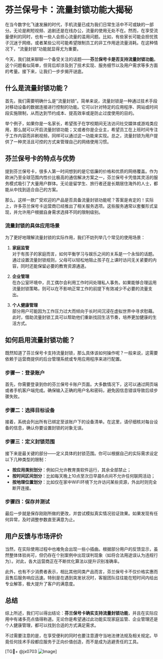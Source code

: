 # 芬兰保号卡：流量封锁功能大揭秘

在当今数字化飞速发展的时代，手机流量已成为我们日常生活中不可或缺的一部分。无论是刷短视频、追剧还是在线办公，流量的使用无处不在。然而，在享受流量便利的同时，也有一些人会担心流量的滥用问题。比如，有些家长可能会担忧孩子沉迷于网络，或者某些公司可能希望限制员工的非工作用途流量消耗。在这种情况下，“流量封锁”功能就显得尤为重要。

今天，我们就来聊聊一个备受关注的话题——**芬兰保号卡是否支持流量封锁功能**。这个问题看似简单，但背后却涉及到了技术实现、服务细节以及用户需求等多方面的考量。接下来，让我们一步步揭开谜底。

## 什么是流量封锁功能？

首先，我们需要明确什么是“流量封锁”。简单来说，流量封锁是一种通过技术手段对移动设备的数据连接进行控制的功能。它可以针对特定的应用程序、网站或时间段实施限制，从而达到节约成本、提高效率或是防止过度使用的目的。

举个例子，如果你是一名家长，希望孩子在学校期间无法访问社交媒体或游戏类应用，那么就可以开启流量封锁功能；又或者你是企业主，希望员工在上班时间专注于工作内容而非刷视频，同样可以通过这一功能来实现。总之，流量封锁为用户提供了一种灵活且可控的方式来管理自己的网络使用习惯。

## 芬兰保号卡的特点与优势

提到芬兰保号卡，很多人第一时间想到的是它低廉的价格和优质的网络覆盖。作为欧洲乃至全球范围内性价比极高的通信解决方案之一，芬兰保号卡凭借其灵活的服务模式吸引了大量用户群体。无论是留学生、旅行者还是长期居住海外的人士，都能从中找到适合自己的方案。

那么，这样一款广受欢迎的产品是否具备流量封锁功能呢？答案是肯定的！实际上，许多芬兰保号卡运营商已经推出了相关服务选项。这些服务通常以套餐形式呈现，并允许用户根据自身需求选择不同的限制级别。

### 流量封锁的具体应用场景

为了更好地理解流量封锁的实际作用，我们不妨列举几个常见的使用场景：

1. **家庭监管**  
   对于有孩子的家庭而言，如何平衡学习与娱乐之间的关系是一个永恒的话题。通过设置流量封锁规则，父母可以轻松地阻止孩子在上课时访问无关紧要的内容，同时还能保留必要的教育资源通道。

2. **企业管理**  
   在办公室环境中，员工偶尔会利用工作时间处理私人事务。如果能够合理运用流量封锁策略，则可以在不影响正常工作的前提下有效减少不必要的流量支出。

3. **个人健康管理**  
   部分用户可能因为工作压力过大而倾向于长时间沉浸在虚拟世界中寻求慰藉。此时，借助流量封锁工具可以帮助他们重新找回生活节奏，培养更加健康的生活方式。

## 如何启用流量封锁功能？

既然知道了芬兰保号卡支持流量封锁，那么具体该如何操作呢？一般来说，这需要依赖于运营商提供的后台管理系统或专用应用程序来进行配置。

### 步骤一：登录账户
首先，你需要登录到你的芬兰保号卡账户页面。大多数情况下，这可以通过网页端或者手机客户端完成。确保输入正确的用户名和密码，避免因信息错误导致后续步骤失败。

### 步骤二：选择目标设备
接着，系统会列出所有已绑定至该账户下的设备清单。在这里，请仔细核对每台设备的信息，确认你要设置封锁的对象无误。

### 步骤三：定义封锁范围
接下来是最关键的部分——定义具体的封锁范围。你可以根据自己的实际需求设定以下几种类型的限制：
- **按应用类别划分**：例如只允许教育类软件运行，其余全部禁止；
- **按时间区间划分**：比如每天晚上10点至次日早晨6点间不允许任何联网活动；
- **按地理位置划分**：比如仅在家中WiFi环境下允许访问某些资源，外出时则完全断开连接。

### 步骤四：保存并测试
最后一步就是保存刚刚所做的更改，并尝试模拟真实情况验证效果。如果发现有任何异常，及时调整参数直至满意为止。

## 用户反馈与市场评价

当然，在实际使用过程中也难免会出现一些小插曲。根据部分用户的反馈显示，虽然整体体验尚可，但仍存在个别案例中出现误判现象（如将合法用途误认为违规行为）。对此，各大运营商正在不断优化算法以提升识别准确率。

此外，也有不少消费者表示，相比其他同类产品而言，芬兰保号卡不仅价格实惠而且售后服务响应迅速。特别是在遇到突发状况时，客服团队往往能在短时间内给出专业解答，极大提升了客户的满意度。

## 总结

综上所述，我们可以得出结论：**芬兰保号卡确实支持流量封锁功能**，并且在实际应用中有诸多亮点值得称道。无论你是希望通过此功能实现家庭监管、企业管理还是个人健康管理，都可以找到合适的方式满足需求。

不过需要注意的是，在享受便利的同时也要注意遵守当地法律法规及相关规定。毕竟任何技术手段都应服务于正向价值创造，而不是成为逃避责任的工具。

[TG💪+ @jx0703 ![Image](https://github.com/user-attachments/assets/dbca1d08-cadb-493c-b0ec-ad6f7a83f270)]